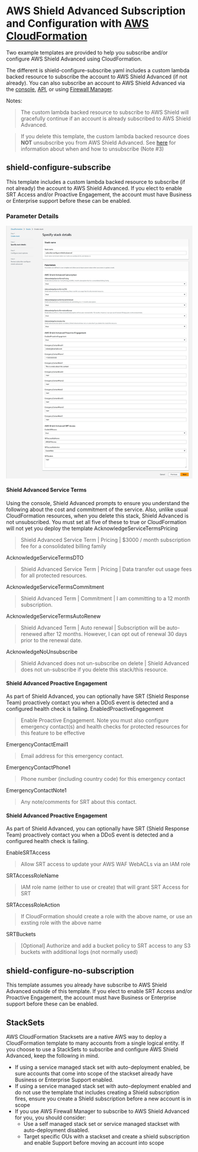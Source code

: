 # AWS Shield Advanced Subscription and Configuration with [AWS CloudFormation](https://docs.aws.amazon.com/AWSCloudFormation/latest/UserGuide/AWS_Shield.html)

Two example templates are provided to help you  subscribe and/or configure AWS Shield Advanced using CloudFormation.

The different is shield-configure-subscribe.yaml includes a custom lambda backed resource to subscribe the account to AWS Shield Advanced (if not already).  You can also subscribe an account to AWS Shield Advanced via the [console](https://docs.aws.amazon.com/waf/latest/developerguide/enable-ddos-prem.html), [API](https://boto3.amazonaws.com/v1/documentation/api/latest/reference/services/shield/client/create_subscription.html#), or using [Firewall Manager](https://docs.aws.amazon.com/waf/latest/developerguide/getting-started-fms-shield.html).

Notes:
> The custom lambda backed resource to subscribe to AWS Shield will gracefully continue if an account is already subscribed to AWS Shield Advanced.

> If you delete this template, the custom lambda backed resource does **NOT** unsubscribe you from AWS Shield Advanced.  See [here](https://aws.amazon.com/shield/pricing/) for information about when and how to unsubscribe (Note #3)


## shield-configure-subscribe

This template includes a custom lambda backed resource to subscribe (if not already) the account to AWS Shield Advanced.  If you elect to enable SRT Access and/or Proactive Engagement, the account must have Business or Enterprise support before these can be enabled.


### Parameter Details
![Parameters for shield-configure-subscribe template](./subscribe-configure-shield-advanced-cfn-console.jpg)
#### Shield Advanced Service Terms
Using the console, Shield Advanced prompts to ensure you understand the following about the cost and commitment of the service.  Also, unlike usual CloudFormation resources, when you delete this stack, Shield Advanced is not unsubscribed.  You must set all five of these to true or CloudFormation will not yet you deploy the template
AcknowledgeServiceTermsPricing  
> Shield Advanced Service Term | Pricing | $3000 / month subscription fee for a consolidated billing family  

AcknowledgeServiceTermsDTO
> Shield Advanced Service Term | Pricing | Data transfer out usage fees for all protected resources.

AcknowledgeServiceTermsCommitment
> Shield Advanced Term | Commitment | I am committing to a 12 month subscription.

AcknowledgeServiceTermsAutoRenew
> Shield Advanced Term | Auto renewal | Subscription will be auto-renewed after 12 months. However, I can opt out of renewal 30 days prior to the renewal date.

AcknowledgeNoUnsubscribe
> Shield Advanced does not un-subscribe on delete | Shield Advanced does not un-subscribe if you delete this stack/this resource.


#### Shield Advanced Proactive Engagement
As part of Shield Advanced, you can optionally have SRT (Shield Response Team) proactively contact you when a DDoS event is detected and a configured health check is failing.
EnabledProactiveEngagement
> Enable Proactive Engagement.  Note you must also configure emergency contact(s) and health checks for protected resources for this feature to be effective

EmergencyContactEmail1
> Email address for this emergency contact.

EmergencyContactPhone1
>  Phone number (including country code) for this emergency contact

EmergencyContactNote1
> Any note/comments for SRT about this contact.


#### Shield Advanced Proactive Engagement
As part of Shield Advanced, you can optionally have SRT (Shield Response Team) proactively contact you when a DDoS event is detected and a configured health check is failing.

EnableSRTAccess
> Allow SRT access to update your AWS WAF WebACLs via an IAM role

SRTAccessRoleName
> IAM role name (either to use or create) that will grant SRT Access for SRT

SRTAccessRoleAction
> If CloudFormation should create a role with the above name, or use an exsting role with the above name

SRTBuckets
> [Optional] Authorize and add a bucket policy to SRT access to any S3 buckets with additional logs (not normally used)



## shield-configure-no-subscription

This template assumes you already have subscribe to AWS Shield Advanced outside of this template.  If you elect to enable SRT Access and/or Proactive Engagement, the account must have Business or Enterprise support before these can be enabled.




## StackSets

AWS CloudFormation Stacksets are a native AWS way to deploy a CloudFormation template to many accounts from a single logical entity.  If you choose to use a StackSets to subscribe and configure AWS Shield Advanced, keep the following in mind.

* If using a service managed stack set with auto-deployment enabled, be sure accounts that come into scope of the stackset already have Business or Enterprise Support enabled.
* If using a service managed stack set with auto-deployment enabled and do not use the template that includes creating a Shield subscription fires, ensure you create a Shield subscription before a new account is in scope
* If you use AWS Firewall Manager to subscribe to AWS Shield Advanced for you, you should consider:
    * Use a self managed stack set or service managed stackset with auto-deployment disabled.
    * Target specific OUs with a stackset and create a shield subscription and enable Support before moving an account into scope
